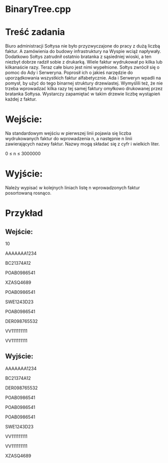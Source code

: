 # BinaryTree.cpp

# Treść zadania
Biuro administracji Sołtysa nie było przyzwyczajone do pracy z dużą liczbą faktur. A zamówienia do budowy infrastruktury na Wyspie wciąż napływały. Dodatkowo Sołtys zatrudnił ostatnio bratanka z sąsiedniej wioski, a ten niezbyt dobrze radził sobie z drukarką. Wiele faktur wydrukował po kilka lub kilkanaście razy. Teraz całe biuro jest nimi wypełnione. Sołtys zwrócił się o pomoc do Ady i Serweryna. Poprosił ich o jakieś narzędzie do uporządkowania wszystkich faktur alfabetycznie. Ada i Serweryn wpadli na pomysł, by użyć do tego binarnej struktury drzewiastej. Wymyślili też, że nie trzeba wprowadzać kilka razy tej samej faktury omyłkowo drukowanej przez bratanka Sołtysa. Wystarczy zapamiętać w takim drzewie liczbę wystąpień każdej z faktur.

# Wejście:
Na standardowym wejściu w pierwszej linii pojawia się liczba wydrukowanych faktur do wprowadzenia n, a następnie n linii zawierających nazwy faktur. Nazwy mogą składać się z cyfr i wielkich liter.

0 ≤ n ≤ 3000000

# Wyjście:
Należy wypisać w kolejnych liniach listę n wprowadzonych faktur posortowaną rosnąco.

# Przykład
## Wejście:

10

AAAAAAA1234

BC21374A12

POAB0986541

XZASQ4689

POAB0986541

SWE1243D23

POAB0986541

DER098765532

VV111111111

VV111111111

## Wyjście:

AAAAAAA1234

BC21374A12

DER098765532

POAB0986541

POAB0986541

POAB0986541

SWE1243D23

VV111111111

VV111111111

XZASQ4689
